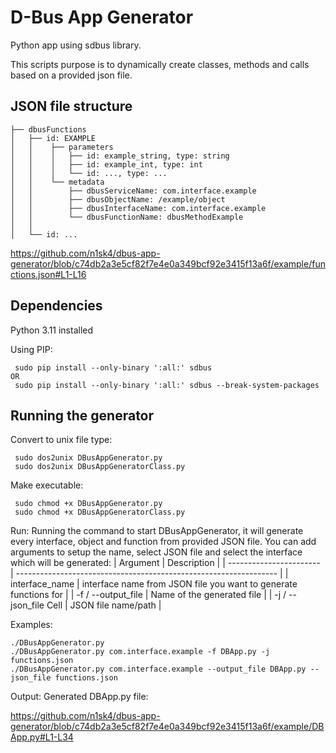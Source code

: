 # D-Bus App Generator
Python app using sdbus library.

This scripts purpose is to dynamically create classes, methods and calls based on a provided json file. 

## JSON file structure
```
├── dbusFunctions
│   ├── id: EXAMPLE
│   │    ├── parameters
│   │    │   ├── id: example_string, type: string
│   │    │   ├── id: example_int, type: int
│   │    │   └── id: ..., type: ...
│   │    └── metadata
│   │        ├── dbusServiceName: com.interface.example
│   │        ├── dbusObjectName: /example/object
│   │        ├── dbusInterfaceName: com.interface.example
│   │        └── dbusFunctionName: dbusMethodExample
│   │
│   └── id: ...
```

https://github.com/n1sk4/dbus-app-generator/blob/c74db2a3e5cf82f7e4e0a349bcf92e3415f13a6f/example/functions.json#L1-L16

## Dependencies
Python 3.11 installed

Using PIP:
```
 sudo pip install --only-binary ':all:' sdbus
OR
 sudo pip install --only-binary ':all:' sdbus --break-system-packages
```

## Running the generator
Convert to unix file type:
```
 sudo dos2unix DBusAppGenerator.py
 sudo dos2unix DBusAppGeneratorClass.py
```
Make executable: 
```
 sudo chmod +x DBusAppGenerator.py
 sudo chmod +x DBusAppGeneratorClass.py
```
Run:
Running the command to start DBusAppGenerator, it will generate every interface, object and function from provided JSON file.
You can add arguments to setup the name, select JSON file and select the interface which will be generated:
| Argument                | Description                                                       |
| ----------------------- | ----------------------------------------------------------------- |
| interface_name          | interface name from JSON file you want to generate functions for  |
| -f / --output_file      | Name of the generated file                                        |
| -j / --json_file Cell   | JSON file name/path                                               |


Examples:
```
./DBusAppGenerator.py
./DBusAppGenerator.py com.interface.example -f DBApp.py -j functions.json
./DBusAppGenerator.py com.interface.example --output_file DBApp.py --json_file functions.json
```

Output:
Generated DBApp.py file:

https://github.com/n1sk4/dbus-app-generator/blob/c74db2a3e5cf82f7e4e0a349bcf92e3415f13a6f/example/DBApp.py#L1-L34
